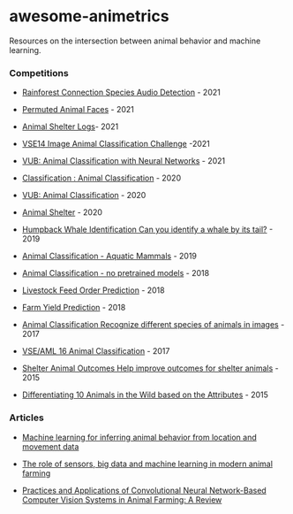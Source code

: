 # awesome-animetrics
Resources on the intersection between animal behavior and machine learning.


### Competitions
* [Rainforest Connection Species Audio Detection](https://www.kaggle.com/c/rfcx-species-audio-detection/overview) - 2021

* [Permuted Animal Faces](https://www.kaggle.com/c/permuted-animal-faces) - 2021

* [Animal Shelter Logs](https://www.kaggle.com/c/animal-shelter-logs-mkn-spring-2021)- 2021

* [VSE14 Image Animal Classification Challenge](https://www.kaggle.com/c/vse14-image-animal-classification-challenge) -2021

* [VUB: Animal Classification with Neural Networks](https://www.kaggle.com/c/vub-animal-classification-nn-20) - 2021

* [Classification : Animal Classification](https://www.kaggle.com/c/classification-animal-classification) - 2020

* [VUB: Animal Classification](https://www.kaggle.com/c/vub-animal-classification-20) - 2020

* [Animal Shelter](https://www.kaggle.com/c/animal-shelter-fate) - 2020

* [Humpback Whale Identification
Can you identify a whale by its tail?](https://www.kaggle.com/c/humpback-whale-identification/code?competitionId=6818&sortBy=voteCount) - 2019

* [Animal Classification - Aquatic Mammals](https://www.kaggle.com/c/ugentml18-4) - 2019

* [Animal Classification - no pretrained models](https://www.kaggle.com/c/ugentml18-3) - 2018

* [Livestock Feed Order Prediction](https://www.kaggle.com/c/livestock-feed-order-prediction) - 2018

* [Farm Yield Prediction](https://www.kaggle.com/c/fyp) - 2018

* [Animal Classification
Recognize different species of animals in images](https://www.kaggle.com/c/ugentml18-1) - 2017

* [VSE/AML 16 Animal Classification](https://www.kaggle.com/c/aml16/overview/description) - 2017

* [Shelter Animal Outcomes
Help improve outcomes for shelter animals](https://www.kaggle.com/c/shelter-animal-outcomes) - 2015

* [Differentiating 10 Animals in the Wild based on the Attributes](https://www.kaggle.com/c/differentiating-10-animals-in-the-wild-based-on-the-attributes) - 2015






### Articles

* [Machine learning for inferring animal behavior from location and movement data](https://www.sciencedirect.com/science/article/pii/S1574954118302036)

* [The role of sensors, big data and machine learning in modern animal farming](https://www.sciencedirect.com/science/article/pii/S2214180420301343)

* [Practices and Applications of Convolutional Neural Network-Based Computer Vision Systems in Animal Farming: A Review](https://www.mdpi.com/1424-8220/21/4/1492)

